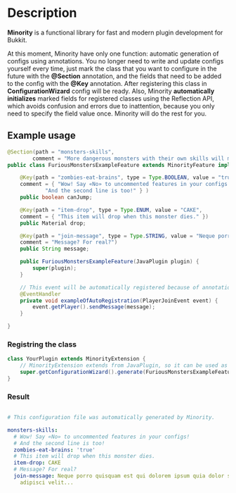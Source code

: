 # Description
**Minority** is a functional library for fast and modern plugin development for Bukkit.  

At this moment, Minority have only one function: automatic generation of configs using annotations. You no longer need to write and update configs yourself every time, just mark the class that you want to configure in the future with the **@Section** annotation, and the fields that need to be added to the config with the **@Key** annotation. After registering this class in **ConfigurationWizard** config will be ready. Also, Minority **automatically initializes** marked fields for registered classes using the Reflection API, which avoids confusion and errors due to inattention, because you only need to specify the field value once. Minority will do the rest for you.

## Example usage
```java
@Section(path = "monsters-skills",
        comment = "More dangerous monsters with their own skills will make gameplay more interesting.")
public class FuriousMonstersExampleFeature extends MinorityFeature implements Listener {

    @Key(path = "zombies-eat-brains", type = Type.BOOLEAN, value = "true",
    comment = { "Wow! Say «No» to uncommented features in your configs!",
            "And the second line is too!" } )
    public boolean canJump;

    @Key(path = "item-drop", type = Type.ENUM, value = "CAKE",
    comment = { "This item will drop when this monster dies." })
    public Material drop;

    @Key(path = "join-message", type = Type.STRING, value = "Neque porro quisquam est qui dolorem ipsum quia dolor sit amet, consectetur, adipisci velit...",
    comment = "Message? For real?")
    public String message;

    public FuriousMonstersExampleFeature(JavaPlugin plugin) {
        super(plugin);
    }

    // This event will be automatically registered because of annotation detection in ConfigurationWizard.
    @EventHandler
    private void exampleOfAutoRegistration(PlayerJoinEvent event) {
        event.getPlayer().sendMessage(message);
    }

}
```
### Registring the class
```java
class YourPlugin extends MinorityExtension {
    // MinorityExtension extends from JavaPlugin, so it can be used as the Main class in plugin.yml
    super.getConfigurationWizard().generate(FuriousMonstersExampleFeature.class);
}
```


### Result
```yaml

# This configuration file was automatically generated by Minority.

monsters-skills:
  # Wow! Say «No» to uncommented features in your configs!
  # And the second line is too!
  zombies-eat-brains: 'true'
  # This item will drop when this monster dies.
  item-drop: CAKE
  # Message? For real?
  join-message: Neque porro quisquam est qui dolorem ipsum quia dolor sit amet, consectetur,
    adipisci velit...
```
